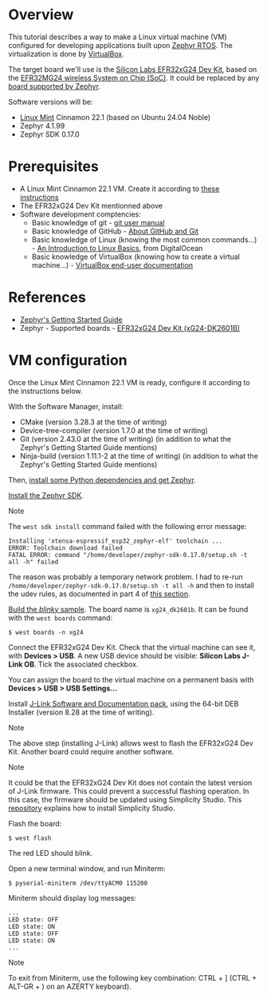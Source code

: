 # Overview

This tutorial describes a way to make a Linux virtual machine (VM) configured for developing applications built upon [Zephyr RTOS](https://www.zephyrproject.org/). The virtualization is done by [VirtualBox](https://www.virtualbox.org/).

The target board we'll use is the [Silicon Labs EFR32xG24 Dev Kit](https://www.silabs.com/development-tools/wireless/efr32xg24-dev-kit?tab=overview), based on the [EFR32MG24 wireless System on Chip (SoC)](https://www.silabs.com/wireless/zigbee/efr32mg24-series-2-socs). It could be replaced by any [board supported by Zephyr](https://docs.zephyrproject.org/latest/boards/index.html#).

Software versions will be:

* [Linux Mint](https://linuxmint.com/) Cinnamon 22.1 (based on Ubuntu 24.04 Noble)
* Zephyr 4.1.99
* Zephyr SDK 0.17.0

# Prerequisites

* A Linux Mint Cinnamon 22.1 VM. Create it according to [these instructions](https://github.com/PascalBod/lm-vm)
* The EFR32xG24 Dev Kit mentionned above
* Software development comptencies:
  * Basic knowledge of git - [git user manual](https://git-scm.com/docs/user-manual)
  * Basic knowledge of GitHub - [About GitHub and Git](https://docs.github.com/en/get-started/start-your-journey/about-github-and-git)
  * Basic knowledge of Linux (knowing the most common commands...) - [An Introduction to Linux Basics](https://www.digitalocean.com/community/tutorials/an-introduction-to-linux-basics), from DigitalOcean
  * Basic knowledge of VirtualBox (knowing how to create a virtual machine...) - [VirtualBox end-user documentation](https://www.virtualbox.org/wiki/End-user_documentation)

# References

* [Zephyr's Getting Started Guide](https://docs.zephyrproject.org/latest/develop/getting_started/index.html)
* Zephyr - Supported boards - [EFR32xG24 Dev Kit (xG24-DK2601B)](https://docs.zephyrproject.org/latest/boards/silabs/dev_kits/xg24_dk2601b/doc/index.html)

# VM configuration

Once the Linux Mint Cinnamon 22.1 VM is ready, configure it according to the instructions below.

With the Software Manager, install:

* CMake (version 3.28.3 at the time of writing)
* Device-tree-compiler (version 1.7.0 at the time of writing)
* Git (version 2.43.0 at the time of writing) (in addition to what the Zephyr's Getting Started Guide mentions)
* Ninja-build (version 1.11.1-2 at the time of writing) (in addition to what the Zephyr's Getting Started Guide mentions)

Then, [install some Python dependencies and get Zephyr](https://docs.zephyrproject.org/latest/develop/getting_started/index.html#get-zephyr-and-install-python-dependencies).

[Install the Zephyr SDK](https://docs.zephyrproject.org/latest/develop/getting_started/index.html#install-the-zephyr-sdk).

> [!NOTE]
> The `west sdk install` command failed with the following error message:
> 
> ```
> Installing 'xtensa-espressif_esp32_zephyr-elf' toolchain ...
> ERROR: Toolchain download failed
> FATAL ERROR: command "/home/developer/zephyr-sdk-0.17.0/setup.sh -t all -h" failed
> ```
>
> The reason was probably a temporary network problem. 
> I had to re-run `/home/developer/zephyr-sdk-0.17.0/setup.sh -t all -h` and then to install the udev rules, as
> documented in part 4 of [this section](https://docs.zephyrproject.org/latest/develop/toolchains/zephyr_sdk.html#zephyr-sdk-installation).

[Build the *blinky* sample](https://docs.zephyrproject.org/latest/develop/getting_started/index.html#build-the-blinky-sample). The board name is `xg24_dk2601b`. It can be found with the `west boards` command:

```
$ west boards -n xg24
```

Connect the EFR32xG24 Dev Kit. Check that the virtual machine can see it, with **Devices > USB**. A new USB device should be visible: **Silicon Labs J-Link OB**. Tick the associated checkbox.

You can assign the board to the virtual machine on a permanent basis with **Devices > USB > USB Settings...**

Install [J-Link Software and Documentation pack](https://www.segger.com/downloads/jlink/#J-LinkSoftwareAndDocumentationPack), using the 64-bit DEB Installer (version 8.28 at the time of writing).

> [!NOTE]
> The above step (installing J-Link) allows west to flash the EFR32xG24 Dev Kit. Another board could require another software.

> [!NOTE]
> It could be that the EFR32xG24 Dev Kit does not contain the latest version of J-Link firmware. This could prevent a successful flashing operation. In this case, the firmware should be updated using Simplicity Studio. This [repository](https://github.com/PascalBod/lm-efr32-simplicityStudio) explains how to install Simplicity Studio.

Flash the board:

```
$ west flash
```

The red LED should blink.

Open a new terminal window, and run Miniterm:

```
$ pyserial-miniterm /dev/ttyACM0 115200
```

Miniterm should display log messages:

```
...
LED state: OFF
LED state: ON
LED state: OFF
LED state: ON
...
```

> [!NOTE]
>
> To exit from Miniterm, use the following key combination: CTRL + ] (CTRL + ALT-GR + ) on an AZERTY keyboard).